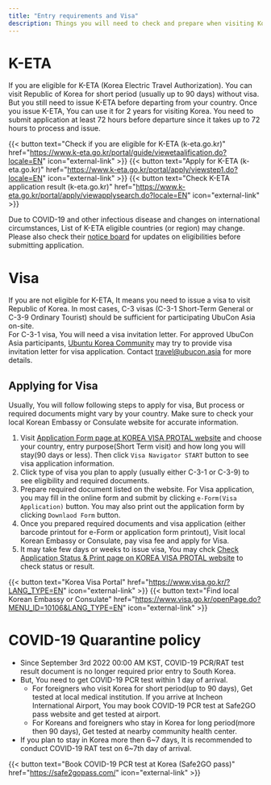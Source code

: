 ```yaml
---
title: "Entry requirements and Visa"
description: Things you will need to check and prepare when visiting Korea
---
```


# K-ETA
If you are eligible for K-ETA (Korea Electric Travel Authorization). You can visit Republic of Korea for short period (usually up to 90 days) without visa.   
But you still need to issue K-ETA before departing from your country. Once you issue K-ETA, You can use it for 2 years for visiting Korea. You need to submit application at least 72 hours before departure since it takes up to 72 hours to process and issue.

{{< button text="Check if you are eligible for K-ETA (k-eta.go.kr)" href="https://www.k-eta.go.kr/portal/guide/viewetaalification.do?locale=EN" icon="external-link" >}}
{{< button text="Apply for K-ETA (k-eta.go.kr)" href="https://www.k-eta.go.kr/portal/apply/viewstep1.do?locale=EN" icon="external-link" >}}
{{< button text="Check K-ETA application result (k-eta.go.kr)" href="https://www.k-eta.go.kr/portal/apply/viewapplysearch.do?locale=EN" icon="external-link" >}}

Due to COVID-19 and other infectious disease and changes on international circumstances, List of K-ETA eligible countries (or region) may change.
Please also check their [notice board](https://www.k-eta.go.kr/portal/board/viewboardlist.do?tmpltNm=notice&locale=EN) for updates on eligibilities before submitting application.

# Visa

If you are not eligible for K-ETA, It means you need to issue a visa to visit Republic of Korea. In most cases, C-3 visas (C-3-1 Short-Term General or C-3-9 Ordinary Tourist) should be sufficient for participating UbuCon Asia on-site.  
For C-3-1 visa, You will need a visa invitation letter. For approved UbuCon Asia participants, [Ubuntu Korea Community](https://ubuntu-kr.org/en/) may try to provide visa invitation letter for visa application. Contact travel@ubucon.asia for more details.


## Applying for Visa
Usually, You will follow following steps to apply for visa, But process or required documents might vary by your country. Make sure to check your local Korean Embassy or Consulate website for accurate information.

1. Visit [Application Form page at KOREA VISA PROTAL website](https://www.visa.go.kr/openPage.do?MENU_ID=10108&LANG_TYPE=EN) and choose your country, entry purpose(Short Term visit) and how long you will stay(90 days or less). Then click `Visa Navigator START` button to see visa application information.
2. Click type of visa you plan to apply (usually either C-3-1 or C-3-9) to see eligibility and required documents.
3. Prepare required document listed on the website. For Visa application, you may fill in the online form and submit by clicking `e-Form(Visa Application)` button. You may also print out the application form by clicking `Downlaod Form` button.
4. Once you prepared required documents and visa application (either barcode printout for e-Form or application form printout), Visit local Korean Embassy or Consulate, pay visa fee and apply for Visa.
5. It may take few days or weeks to issue visa, You may chck [Check Application Status & Print page on KOREA VISA PROTAL website](https://www.visa.go.kr/openPage.do?MENU_ID=10301&LANG_TYPE=EN) to check status or result.

{{< button text="Korea Visa Portal" href="https://www.visa.go.kr/?LANG_TYPE=EN" icon="external-link" >}}
{{< button text="Find local Korean Embassy or Consulate" href="https://www.visa.go.kr/openPage.do?MENU_ID=10106&LANG_TYPE=EN" icon="external-link" >}}

# COVID-19 Quarantine policy

- Since September 3rd 2022 00:00 AM KST, COVID-19 PCR/RAT test result document is no longer required prior entry to South Korea. 
- But, You need to get COVID-19 PCR test within 1 day of arrival.
    - For foreigners who visit Korea for short period(up to 90 days), Get tested at local medical institution. If you arrive at Incheon International Airport, You may book COVID-19 PCR test at Safe2GO pass website and get tested at airport.
    - For Koreans and foreigners who stay in Korea for long period(more then 90 days), Get tested at nearby community health center.
- If you plan to stay in Korea more then 6~7 days, It is recommended to conduct COVID-19 RAT test on 6~7th day of arrival.

{{< button text="Book COVID-19 PCR test at Korea (Safe2GO pass)" href="https://safe2gopass.com/" icon="external-link" >}}